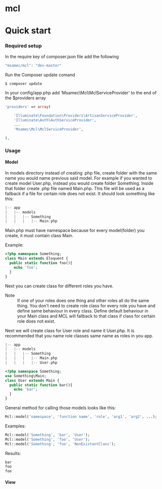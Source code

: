 mcl
===

Quick start
===
### Required setup

In the require key of composer.json file add the following

```php
"msamec/mcl": "dev-master"
```

Run the Composer update comand
```php
$ composer update
```
In your config/app.php add 'Msamec\Mcl\MclServiceProvider' to the end of the $providers array

```php
'providers' => array(

    'Illuminate\Foundation\Providers\ArtisanServiceProvider',
    'Illuminate\Auth\AuthServiceProvider',
    ...
    'Msamec\Mcl\MclServiceProvider',

),
```

### Usage
#### Model
In models directory instead of creating .php file, create folder with the same name you would name previous said model. For example if you wanted to create model User.php, instead you would create folder Something. Inside that folder create .php file named Main.php. This file will be used as a fallback if a file for certain role does not exist. It should look something like this:
```php
|-- app
|   |-- models
|   |   |-- Something
|   |   |   |-- Main.php
```
Main.php must have namespace because for every model(folder) you create, it must contain class Main. 

Example:
```php
<?php namespace Something;
class Main extends Eloquent {
  public static function foo(){
    echo 'foo';
  }
}
```

Next you can create class for different roles you have.
<dl>
  <dt>Note</dt>
  <dd>If one of your roles does one thing and other roles all do the same thing. You don't need to create role class for every role you have and define same behaviour in every class. Define default behaviour in your Main class and MCL will fallback to that class if class for certain role does not exist.</dd>

</dl>

Next we will create class for User role and name it User.php. It is recommended that you name role classes same name as roles in you app.

```php
|-- app
|   |-- models
|   |   |-- Something
|   |   |   |-- Main.php
|   |   |   |-- User.php
```

```php
<?php namespace Something;
use Something\Main;
class User extends Main {
  public static function bar(){
    echo 'bar';
  }
}
```

General method for calling those models looks like this:

```php
Mcl::model('namespace', 'function name', 'role', 'arg1', 'arg2', ...);
```

Examples:
```php
Mcl::model('Something', 'bar', 'User');
Mcl::model('Something', 'foo', 'User');
Mcl::model('Something', 'foo', 'NonExistantClass');
```

Results:
```php
bar
foo
foo
```

#### View
